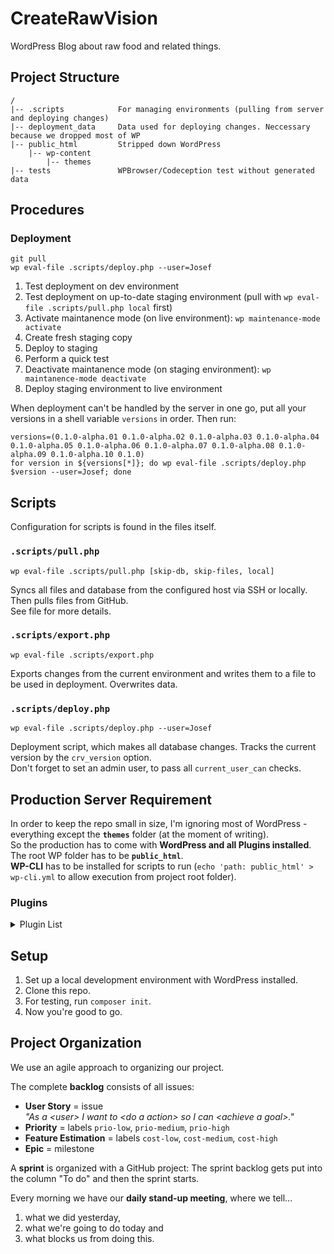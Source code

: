# CreateRawVision

WordPress Blog about raw food and related things.

## Project Structure

```
/
|-- .scripts            For managing environments (pulling from server and deploying changes)
|-- deployment_data     Data used for deploying changes. Neccessary because we dropped most of WP
|-- public_html         Stripped down WordPress
    |-- wp-content
        |-- themes
|-- tests               WPBrowser/Codeception test without generated data
```

## Procedures

### Deployment

```
git pull
wp eval-file .scripts/deploy.php --user=Josef
```

1. Test deployment on dev environment
2. Test deployment on up-to-date staging environment (pull with `wp eval-file .scripts/pull.php local` first)
3. Activate maintanence mode (on live environment): `wp maintenance-mode activate`
4. Create fresh staging copy
5. Deploy to staging
6. Perform a quick test
7. Deactivate maintanence mode (on staging environment): `wp maintanence-mode deactivate`
8. Deploy staging environment to live environment

When deployment can't be handled by the server in one go, put all your versions in a shell variable `versions` in order. Then run:

```
versions=(0.1.0-alpha.01 0.1.0-alpha.02 0.1.0-alpha.03 0.1.0-alpha.04 0.1.0-alpha.05 0.1.0-alpha.06 0.1.0-alpha.07 0.1.0-alpha.08 0.1.0-alpha.09 0.1.0-alpha.10 0.1.0)
for version in ${versions[*]}; do wp eval-file .scripts/deploy.php $version --user=Josef; done
```

## Scripts

Configuration for scripts is found in the files itself.

### `.scripts/pull.php`

`wp eval-file .scripts/pull.php [skip-db, skip-files, local]`

Syncs all files and database from the configured host via SSH or locally. Then pulls files from GitHub.  
See file for more details.

### `.scripts/export.php`

`wp eval-file .scripts/export.php`

Exports changes from the current environment and writes them to a file to be used in deployment. Overwrites data.

### `.scripts/deploy.php`

`wp eval-file .scripts/deploy.php --user=Josef`

Deployment script, which makes all database changes. Tracks the current version by the `crv_version` option.  
Don't forget to set an admin user, to pass all `current_user_can` checks.

## Production Server Requirement

In order to keep the repo small in size, I'm ignoring most of WordPress - everything except the **`themes`** folder (at the moment of writing).  
So the production has to come with **WordPress and all Plugins installed**.  
The root WP folder has to be **`public_html`**.  
**WP-CLI** has to be installed for scripts to run (`echo 'path: public_html' > wp-cli.yml` to allow execution from project root folder).

### Plugins

<details>
<summary>Plugin List</summary>

- ad-inserter  
  For inserting banner ads on top and within the content.
- antispam-bee  
  For filtering spam comments.
- autoptimize  
  Minifying everything. Works better than SiteGround Plugin for now, but eventually removing it.
- classic-editor  
  Opt out of block editor.
- code-snippets  
  Custom PHP snippets. Gets removed.
- contact-form-7  
  Contact forms. Gets replaced.
- cookie-notice  
  Cookie notice popup. Gets removed.
- genesis-enews-extended  
  Subscription form.
- google-analytics-for-wordpress  
  User tracking.
- jetpack  
  Currently used for lazy-loading images, image CDN, automatic social media sharing, comment subscriptions and similar post suggestions
- jquery-pin-it-button-for-images  
  Pinterest Pin Buttons. Gets replaced.
- luckywp-table-of-contents  
  Table of contents.
- polylang  
  Multilingual Plugin. Deactivated for now.
- popup-maker  
  Show newsletter popup.
- redirection  
  Redirects for changing urls.
- relevanssi  
  Better search.
- sg-cachepress  
  SiteGround Optimizer plugin. Maybe use all features in the future.
- shared-counts  
  Fast sharing plugin
- shortcodes-ultimate  
  Some styling shortcodes. Gets replaced.
- slide-anything  
  Sliders.
- tablepress  
  Better tables for WP.
- tablepress-responsive-tables  
  Make tables responsive.
- tinymce-advanced  
  Classic Paragraph for Block editor.
- user-role-editor  
  Custom user roles with custom capabilites.
- widget-logic  
  Show widgets only on certain pages. Gets removed.
- widget-shortcode  
  Use widgets as a shortcode. Gets removed.
- wordfence  
  Making wordpress more secure. Gets removed.
- wp-gdpr-compliance  
  Making WordPress GDPR compliant. Gets removed.
- wp-recipe-maker  
  Managing recipes in a beatiful way.
- wp-recipe-maker-premium
- wp-user-avatar  
  Use custom user avatars.
- wordpress-seo  
  YoastSEO. Improved everything SEO.

</details>

## Setup

1. Set up a local development environment with WordPress installed.
2. Clone this repo.
3. For testing, run `composer init`.
4. Now you're good to go.

## Project Organization

We use an agile approach to organizing our project.

The complete **backlog** consists of all issues:

- **User Story** = issue  
  _"As a \<user> I want to \<do a action> so I can \<achieve a goal>."_
- **Priority** = labels `prio-low`, `prio-medium`, `prio-high`
- **Feature Estimation** = labels `cost-low`, `cost-medium`, `cost-high`
- **Epic** = milestone

A **sprint** is organized with a GitHub project: The sprint backlog gets put into the column "To do" and then the sprint starts.

Every morning we have our **daily stand-up meeting**, where we tell...

1. what we did yesterday,
2. what we're going to do today and
3. what blocks us from doing this.
